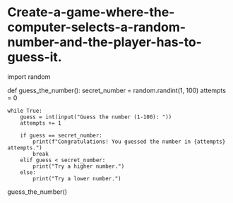 # Create-a-game-where-the-computer-selects-a-random-number-and-the-player-has-to-guess-it.
import random

def guess_the_number():
    secret_number = random.randint(1, 100)
    attempts = 0

    while True:
        guess = int(input("Guess the number (1-100): "))
        attempts += 1

        if guess == secret_number:
            print(f"Congratulations! You guessed the number in {attempts} attempts.")
            break
        elif guess < secret_number:
            print("Try a higher number.")
        else:
            print("Try a lower number.")

guess_the_number()
